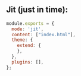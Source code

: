 ## Jit (just in time):

```js
module.exports = {
  mode: 'jit',
  content: ["index.html"],
  theme: {
    extend: {
    },
  },
  plugins: [],
};
```
